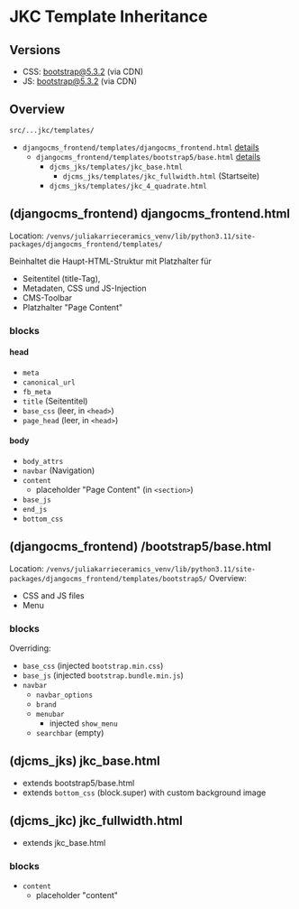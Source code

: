 # JKC Template Inheritance

## Versions
- CSS: bootstrap@5.3.2 (via CDN)
- JS: bootstrap@5.3.2 (via CDN)

## Overview

`src/...jkc/templates/`

- `djangocms_frontend/templates/djangocms_frontend.html` [details](#djangocms_frontend-djangocms_frontendhtml)
	- `djangocms_frontend/templates/bootstrap5/base.html` [details](#djangocms_frontend-bootstrap5basehtml)
		- `djcms_jks/templates/jkc_base.html`
			- `djcms_jks/templates/jkc_fullwidth.html` (Startseite)
		- `djcms_jks/templates/jkc_4_quadrate.html`
	
	
## (djangocms_frontend) djangocms_frontend.html

Location: `/venvs/juliakarrieceramics_venv/lib/python3.11/site-packages/djangocms_frontend/templates/`

Beinhaltet die Haupt-HTML-Struktur mit Platzhalter für 
- Seitentitel (title-Tag), 
- Metadaten, CSS und JS-Injection
- CMS-Toolbar
- Platzhalter "Page Content"

### blocks
#### head
- `meta`
- `canonical_url`
- `fb_meta`
- `title` (Seitentitel)
- `base_css` (leer, in `<head>`)
- `page_head` (leer, in `<head>`)
#### body
- `body_attrs`
- `navbar` (Navigation)
- `content`
	- placeholder "Page Content" (in `<section>`)
- `base_js`
- `end_js`
- `bottom_css`

## (djangocms_frontend) /bootstrap5/base.html

Location: `/venvs/juliakarrieceramics_venv/lib/python3.11/site-packages/djangocms_frontend/templates/bootstrap5/`
Overview:
- CSS and JS files
- Menu

### blocks
Overriding:

- `base_css` (injected `bootstrap.min.css`)
- `base_js` (injected `bootstrap.bundle.min.js`)
- `navbar`
	- `navbar_options`
	- `brand`
	- `menubar`
		- injected `show_menu`
	- `searchbar` (empty)
	
## (djcms_jks) jkc_base.html
- extends bootstrap5/base.html
- extends `bottom_css` (block.super)  with custom background image

## (djcms_jkc) jkc_fullwidth.html
- extends jkc_base.html

### blocks
- `content`
	- placeholder "content"
